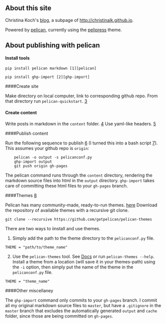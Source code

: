 ## About this site

Christina Koch's [blog][blog-link], a subpage of http://christinalk.github.io.

Powered by [pelican][pelican], currently using the [pelipress][pelipress] theme.  

[blog-link]: http://christinalk.github.io/blog
[pelican]: https://github.com/getpelican/
[pelipress]: https://github.com/jjimenezlopez/pelipress

## About publishing with pelican

#### Install tools

	pip install pelican markdown [1][pelican]

	pip install ghp-import [2][ghp-import]

[pelican]: https://github.com/getpelican/pelican
[ghp-import]: https://github.com/davisp/ghp-import

####Create site

Make directory on local computer, link to corresponding github repo.  From that directory run `pelican-quickstart`.  [3][quickstart]  

[quickstart]: http://docs.getpelican.com/en/3.4.0/quickstart.html

#### Create content

Write posts in markdown in the `content` folder. [4][content]  Use 
yaml-like headers. [5][yaml]

[content]: http://docs.getpelican.com/en/3.4.0/content.html
[yaml]: http://assemble.io/docs/YAML-front-matter.html

####Publish content

Run the following sequence to publish [6][tips] (I turned this into a 
bash script [7][bash]).  This assumes your github repo is `origin`:

~~~
	pelican -o output -s pelicanconf.py
	ghp-import output
	git push origin gh-pages
~~~

The pelican command runs through the `content` directory, rendering the markdown source files into html in the `output` directory.  `ghp-import` takes care of committing these html files to your `gh-pages` branch.  

[bash]: publish.sh
[tips]: http://docs.getpelican.com/en/3.4.0/tips.html

####Themes [8][theme-docs]

Pelican has many community-made, ready-to-run themes. [here][themes]  Download the repository of available themes with a recursive git clone.  
~~~
git clone --recursive https://github.com/getpelican/pelican-themes
~~~

There are two ways to iinstall and use themes.  
1. Simply add the path to the theme directory to the `pelicanconf.py` file.  
~~~
THEME = "path/to/theme_name"
~~~
2. Use the `pelican-themes` tool.  See [Docs][pelican-themes] or run `pelican-themes --help`.  Install a theme from a location (will save it in your themes-path) using the `-i` option, then simply put the name of the theme in the `pelicanconf.py` file.  
~~~
THEME = "theme_name"
~~~

[theme-docs]: http://docs.getpelican.com/en/3.4.0/settings.html#themes
[themes]: https://github.com/getpelican/pelican-themes
[pelican-themes]: http://docs.getpelican.com/en/3.4.0/pelican-themes.html

####Other miscellaney

The `ghp-import` command only commits to your `gh-pages` branch.  I commit all my original markdown source files to `master`, but have a `.gitignore` in the `master` branch that excludes the automatically generated `output` and `cache` folder, since those are being committed on `gh-pages`.  
